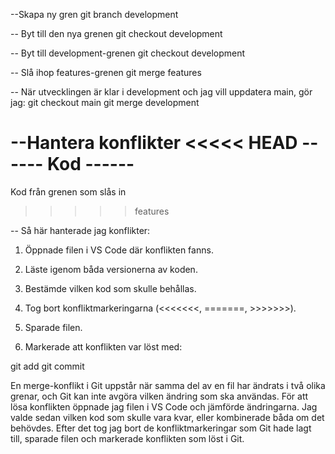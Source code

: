 --Skapa ny gren 
git branch development

-- Byt till den nya grenen
git checkout development

-- Byt till development-grenen
git checkout development

-- Slå ihop features-grenen
git merge features


-- När utvecklingen är klar i development och jag vill uppdatera main, gör jag:
git checkout main
git merge development

--Hantera konflikter
<<<<< HEAD
------ Kod ------
=======
Kod från grenen som slås in
>>>>> features

-- Så här hanterade jag konflikter:
1. Öppnade filen i VS Code där konflikten fanns.

2. Läste igenom båda versionerna av koden.

3. Bestämde vilken kod som skulle behållas.

4. Tog bort konfliktmarkeringarna (<<<<<<<, =======, >>>>>>>).

5. Sparade filen.

6. Markerade att konflikten var löst med:

git add <filnamn>
git commit


En merge-konflikt i Git uppstår när samma del av en fil har ändrats i två olika grenar, och Git kan inte avgöra vilken ändring som ska användas. För att lösa konflikten öppnade jag filen i VS Code och jämförde ändringarna. Jag valde sedan vilken kod som skulle vara kvar, eller kombinerade båda om det behövdes. Efter det tog jag bort de konfliktmarkeringar som Git hade lagt till, sparade filen och markerade konflikten som löst i Git.